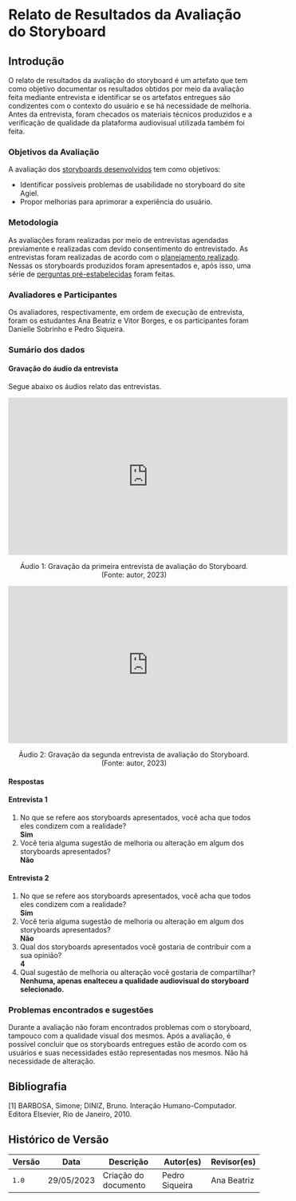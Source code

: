 # Relato de Resultados da Avaliação do Storyboard

## Introdução

O relato de resultados da avaliação do storyboard é um artefato que tem como objetivo documentar os resultados obtidos por meio da avaliação feita mediante entrevista e identificar se os artefatos entregues são condizentes com o contexto do usuário e se há necessidade de melhoria. Antes da entrevista, foram checados os materiais técnicos produzidos e a verificação de qualidade da plataforma audiovisual utilizada também foi feita.

### Objetivos da Avaliação

A avaliação dos [storyboards desenvolvidos](planejamento_avaliacao_storyboard.md#Storyboards-desenvolvidos) tem como objetivos:

 - Identificar possíveis problemas de usabilidade no storyboard do site Agiel.
 - Propor melhorias para aprimorar a experiência do usuário.

### Metodologia

As avaliações foram realizadas por meio de entrevistas agendadas previamente e realizadas com devido consentimento do entrevistado. As entrevistas foram realizadas de acordo com o [planejamento realizado](planejamento_avaliacao_storyboard.md). Nessas os storyboards produzidos foram apresentados e, após isso, uma série de [perguntas pré-estabelecidas](planejamento_avaliacao_storyboard.md#Planejamento-da-Avaliação) foram feitas.

### Avaliadores e Participantes

Os avaliadores, respectivamente, em ordem de execução de entrevista, foram os estudantes Ana Beatriz e Vitor Borges, e os participantes foram Danielle Sobrinho e Pedro Siqueira.

### Sumário dos dados

#### Gravação do áudio da entrevista

Segue abaixo os áudios relato das entrevistas.

<iframe width="560" height="315" src="https://www.youtube.com/embed/iOxyRkrUfBQ" title="YouTube video player" frameborder="0" allow="accelerometer; autoplay; clipboard-write; encrypted-media; gyroscope; picture-in-picture; web-share" allowfullscreen></iframe>

<div style="text-align: center">
<p>
Áudio 1: Gravação da primeira entrevista de avaliação do Storyboard. (Fonte: autor, 2023)
</p>
</div>

<iframe width="560" height="315" src="https://www.youtube.com/embed/aLxjsN38lUg" title="YouTube video player" frameborder="0" allow="accelerometer; autoplay; clipboard-write; encrypted-media; gyroscope; picture-in-picture; web-share" allowfullscreen></iframe>

<div style="text-align: center">
<p>
Áudio 2: Gravação da segunda entrevista de avaliação do Storyboard. (Fonte: autor, 2023)
</p>
</div>

#### Respostas 

#### Entrevista 1

<ol>
<li> No que se refere aos storyboards apresentados, você acha que todos eles condizem com a realidade? 
    <br/> <b> Sim </b>
</li>
<li> Você teria alguma sugestão de melhoria ou alteração em algum dos storyboards apresentados?
    <br/> <b> Não </b>
</li>
</ol>

#### Entrevista 2

<ol>
<li> No que se refere aos storyboards apresentados, você acha que todos eles condizem com a realidade? 
    <br/> <b> Sim </b>
</li>
<li> Você teria alguma sugestão de melhoria ou alteração em algum dos storyboards apresentados?
    <br/> <b> Não </b>
</li>
<li> Qual dos storyboards apresentados você gostaria de contribuir com a sua opinião? 
    <br/> <b> 4 </b>
</li>
<li> Qual sugestão de melhoria ou alteração você gostaria de compartilhar?  
    <br/> <b> Nenhuma, apenas enalteceu a qualidade audiovisual do storyboard selecionado. </b>
</li>
</ol>

### Problemas encontrados e sugestões

Durante a avaliação não foram encontrados problemas com o storyboard, tampouco com a qualidade visual dos mesmos. Após a avaliação, é possível concluir que os storyboards entregues estão de acordo com os usuários e suas necessidades estão representadas nos mesmos. Não há necessidade de alteração.

## Bibliografia

[1] BARBOSA, Simone; DINIZ, Bruno. Interação Humano-Computador. Editora Elsevier, Rio de Janeiro, 2010.

## Histórico de Versão

| Versão | Data  | Descrição                          | Autor(es)     |  Revisor(es)  |
| ------ | ----- | ---------------------------------- | ------------- | ------------- |
| `1.0`  | 29/05/2023 | Criação do documento | Pedro Siqueira |  Ana Beatriz  |